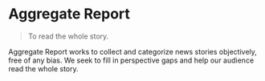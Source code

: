 # Aggregate Report
> To read the whole story.

Aggregate Report works to collect and categorize news stories objectively, free of any bias. We seek
to fill in perspective gaps and help our audience read the whole story.

